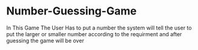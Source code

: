 # Number-Guessing-Game
In This Game The User Has to put a number the system will tell the user to put the larger or smaller number according to the requirment and after guessing the game will be over
